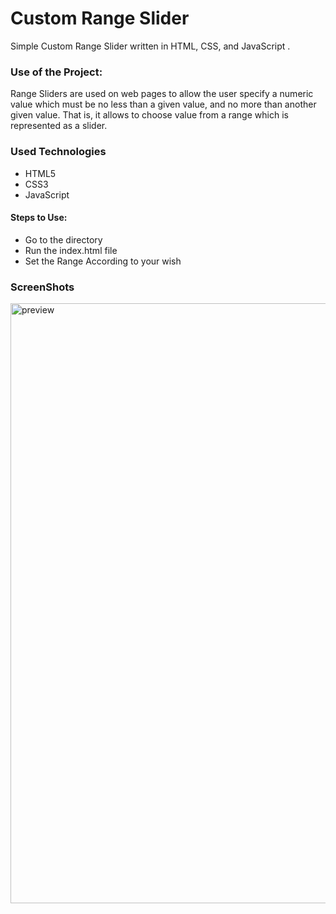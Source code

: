 <h1>Custom Range Slider</h1>

<p>Simple Custom Range Slider written in HTML, CSS, and JavaScript .</p>

### Use of the Project:

<p>Range Sliders are used on web pages to allow the user specify a numeric value which must be no less than a given value, and no more than another given value. That is, it allows to choose value from a range which is represented as a slider.</p>


<h3>Used Technologies</h3>
<ul>
  <li>HTML5</li>
  <li>CSS3</li>
  <li>JavaScript</li>
</ul>

#### Steps to Use:

- Go to the directory
- Run the index.html file
- Set the Range According to your wish

<h3> ScreenShots </h3>  
<img width="960" alt="preview" src="https://user-images.githubusercontent.com/64218887/128004147-8a3e2b0d-8073-4170-8f89-74d9e40e6837.png">

<br>
